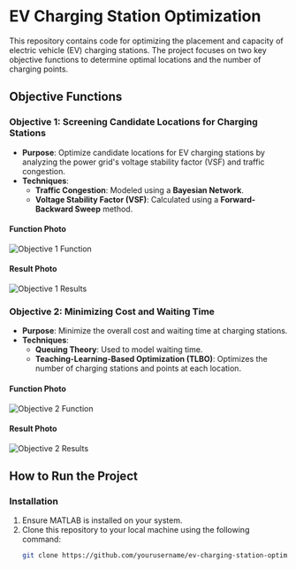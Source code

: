 # EV Charging Station Optimization

This repository contains code for optimizing the placement and capacity of electric vehicle (EV) charging stations. The project focuses on two key objective functions to determine optimal locations and the number of charging points.

## Objective Functions

### Objective 1: Screening Candidate Locations for Charging Stations

- **Purpose**: Optimize candidate locations for EV charging stations by analyzing the power grid's voltage stability factor (VSF) and traffic congestion.
- **Techniques**:
  - **Traffic Congestion**: Modeled using a **Bayesian Network**.
  - **Voltage Stability Factor (VSF)**: Calculated using a **Forward-Backward Sweep** method.
  
#### Function Photo
![Objective 1 Function](path/to/objective1_function_image.png)

#### Result Photo
![Objective 1 Results](path/to/objective1_result_image.png)

### Objective 2: Minimizing Cost and Waiting Time

- **Purpose**: Minimize the overall cost and waiting time at charging stations.
- **Techniques**:
  - **Queuing Theory**: Used to model waiting time.
  - **Teaching-Learning-Based Optimization (TLBO)**: Optimizes the number of charging stations and points at each location.

#### Function Photo
![Objective 2 Function](path/to/objective2_function_image.png)

#### Result Photo
![Objective 2 Results](path/to/objective2_result_image.png)

## How to Run the Project

### Installation
1. Ensure MATLAB is installed on your system.
2. Clone this repository to your local machine using the following command:
   ```bash
   git clone https://github.com/yourusername/ev-charging-station-optimization.git
